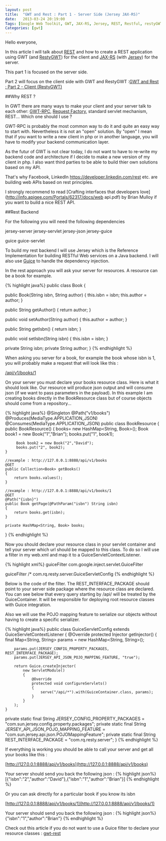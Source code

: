 ```yaml
---
layout: post
title:  "GWT and Rest : Part 1 - Server Side (Jersey JAX-RS)"
date:   2013-03-24 20:19:00
Tags: [Google Web Toolkit, GWT, JAX-RS, Jersey, REST, Restful, restyGWT, service, web]
Categories: [gwt]
---
```


Hello everyone,

In this article I will talk about  [REST](http://en.wikipedia.org/wiki/Representational_state_transfer) and how to create a REST application using GWT (and  [RestyGWT](http://restygwt.fusesource.org/)) for the client and  [JAX-RS](http://en.wikipedia.org/wiki/Java_API_for_RESTful_Web_Services) (with  [Jersey](http://jersey.java.net/)) for the server.

This part 1 is focused on the server side.

Part 2 will focus on the client side with GWT and RestyGWT :[GWT and Rest :  Part 2 - Client (RestyGWT)](/2013/07/03/gwt-rest-jersey-client.html)

##Why REST ?


In GWT there are many ways to make your client and your server talk to each other: [GWT-RPC](https://developers.google.com/web-toolkit/doc/latest/tutorial/RPC), [Request Factory](https://developers.google.com/web-toolkit/doc/latest/DevGuideRequestFactory), standard servlet mechanism, REST... Which one should I use ?

GWT-RPC is probably the most common way to do it and quite an easy way to start with. Nevertheless it is not an "open" solution. By "open" I mean that if you want to write a new client in php or in another language, you will have to modify your backend communication layer.

As the futur of GWT is not clear today, I do not want to have to re-write my backend code and architecture if I decide to make a new version of my client in php. I also want third parties to be able to build thier own solutions based on my API.

That's why Facebook, LinkedIn https://developer.linkedin.com/rest etc. are building web APIs based on rest principles.

I strongly recommend to read [Crafting interfaces that developers love](http://info.apigee.com/Portals/62317/docs/web api.pdf) by Brian Mulloy if you want to build a nice REST API.

##Rest Backend


For the following you will need the following dependencies

jersey-server
jersey-servlet
jersey-json
jersey-guice

guice
guice-servlet


To build my rest backend I will use Jersey which is the Reference Implementation for building RESTful Web services on a Java backend. I will also use [Guice](https://code.google.com/p/google-guice/) to handle the dependency injection.

In the rest approach you will ask your server for resources. A resource can be a book for example.

{% highlight java%}
public class Book
{

 public Book(String isbn, String author)
 {
  this.isbn = isbn;
  this.author = author;
 }

 public String getAuthor()
 {
  return author;
 }

 public void setAuthor(String author)
 {
  this.author = author;
 }

 public String getIsbn()
 {
  return isbn;
 }

 public void setIsbn(String isbn)
 {
  this.isbn = isbn;
 }

 private String isbn;
 private String author;
}
{% endhighlight %}


When asking you server for a book, for example the book whose isbn is 1,  you will probably make a request that will look like this :

[/api/v1/books/1](/api/v1/books/1)

On your server you must declare your books resource class. Here is what it should look like. Our resource will produce json output and will consume json (if we want to pass parameters in the payload). In this example I am creating books directly in the BookResource class but of course objects should come from a repository...

{% highlight java%}
@Singleton
@Path("v1/books")
@Produces(MediaType.APPLICATION_JSON)
@Consumes(MediaType.APPLICATION_JSON)
public class BookResource
{
    public BookResource()
    {
         books= new HashMap<String, Book>();
         Book book1 = new Book("1","Brian");
         books.put("1", book1);

         Book book2 = new Book("2","David");
         books.put("2", book2);
    }

    //example : http://127.0.0.1:8888/api/v1/books
    @GET
    public Collection<Book> getBooks()
    {
        return books.values();
    }
 
    //example : http://127.0.0.1:8888/api/v1/books/1
    @GET
    @Path("{isbn}")
    public Book getPage(@PathParam("isbn") String isbn)
    {
        return books.get(isbn);
    }

    private HashMap<String, Book> books;
}
{% endhighlight %}

Now you should declare your resource class in your servlet container and tell your server which url should be mapped to this class. To do so I will use a filter in my web.xml and map it to a GuiceServletContextListener.

{% highlight xml%}
<filter>
  <filter-name>guiceFilter</filter-name>
  <filter-class>com.google.inject.servlet.GuiceFilter</filter-class>
 </filter>

 <filter-mapping>
  <filter-name>guiceFilter</filter-name>
  <url-pattern>/*</url-pattern>
 </filter-mapping>

 <listener>
  <listener-class>com.rq.resty.server.GuiceServletConfig</listener-class>
 </listener>
{% endhighlight %}


Below is the code of the filter. The REST_INTERFACE_PACKAGE should point to your server side package where the resource class are declared. You can see below that every query starting by /api/ will be treated by the GuiceContainer. It will be responsible for deploying root resource classes with Guice integration.

Also we will use the POJO mapping feature to serialize our objects without having to create a specific serializer.


{% highlight java%}
public class GuiceServletConfig extends GuiceServletContextListener
{
    @Override
    protected Injector getInjector()
    {
        final Map<String, String> params = new HashMap<String, String>();

        params.put(JERSEY_CONFIG_PROPERTY_PACKAGES, REST_INTERFACE_PACKAGE);
        params.put(JERSEY_API_JSON_POJO_MAPPING_FEATURE, "true");

        return Guice.createInjector(
            new ServletModule()
            {
                @Override
                protected void configureServlets()
                {
                    serve("/api/*").with(GuiceContainer.class, params);      
                }
            }
        );
    }

private static final String JERSEY_CONFIG_PROPERTY_PACKAGES = "com.sun.jersey.config.property.packages";
private static final String JERSEY_API_JSON_POJO_MAPPING_FEATURE = "com.sun.jersey.api.json.POJOMappingFeature";
private static final String REST_INTERFACE_PACKAGE = "com.rq.resty.server";
}
{% endhighlight %}

If everything is working you should be able to call your server and get all your books like this :

[http://127.0.0.1:8888/api/v1/books](http://127.0.0.1:8888/api/v1/books)

Your server should send you back the following json :
{% highlight json%}
[{"isbn":"2","author":"David"},{"isbn":"1","author":"Brian"}]
{% endhighlight %}

Or you can ask directly for a particular book if you know its isbn

[http://127.0.0.1:8888/api/v1/books/1](http://127.0.0.1:8888/api/v1/books/1)

Your server should send you back the following json :
{% highlight json%}
{"isbn":"1","author":"Brian"}
{% endhighlight %}

Check out this article if you do not want to use a Guice filter to declare your resource classes : [gwt-rest](http://blog.javaforge.net/post/30469901979/gwt-rest)
